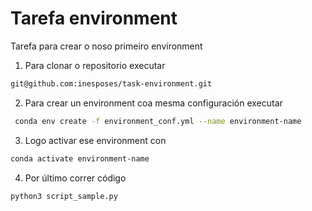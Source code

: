 # Tarefa environment
Tarefa para crear o noso primeiro environment

1. Para clonar o repositorio executar
```bash
git@github.com:inesposes/task-environment.git
```
2. Para crear un environment coa mesma configuración executar
```bash
 conda env create -f environment_conf.yml --name environment-name
```
3. Logo activar ese environment con
```bash
conda activate environment-name
```
4. Por último correr código
```bash
python3 script_sample.py
```



